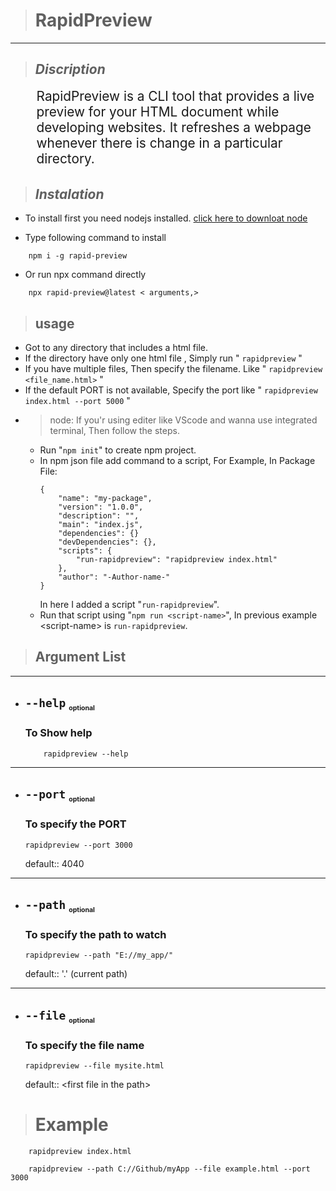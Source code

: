 ># RapidPreview
<hr>

>## <i> Discription </i>
<div style="
    margin-left:2em;
    margin-bottom:2rem;
    font-size:1.3rem
">RapidPreview is a CLI tool that provides a live preview for your HTML document while developing websites. It refreshes a webpage whenever there is change in a particular directory.</div>

>## <i>Instalation</i>
* To install first you need nodejs installed. [click here to downloat node](https://nodejs.org/en/download/)

* Type following command to install
```
    npm i -g rapid-preview
```
* Or run npx command directly
```
    npx rapid-preview@latest < arguments,>
```
>## usage
* Got to any directory that includes a html file.
* If the directory have only one html file , Simply run " ``` rapidpreview ``` "
* If you have multiple files, Then specify the filename. Like " ``` rapidpreview <file_name.html> ``` "
* If the default PORT is not available, Specify the port like " ``` rapidpreview index.html --port 5000 ``` "
* >node: If you'r using editer like VScode and wanna use integrated terminal, Then follow the steps.<br/>
  * Run "```npm init```" to create npm project.
  * In npm json file add command to a script, For Example, In Package File:<br>
    ```
    {
        "name": "my-package",
        "version": "1.0.0",
        "description": "",
        "main": "index.js",
        "dependencies": {}
        "devDependencies": {},
        "scripts": {
            "run-rapidpreview": "rapidpreview index.html"
        },
        "author": "-Author-name-"
    }
    ```
    In here I added a script "```run-rapidpreview```".
  * Run that script using "```npm run <script-name>```", In previous example \<script-name> is ```run-rapidpreview```.
>## Argument List

<hr>

 * ## ```--help```  <sub style="font-size:.5em">optional</sub>
    ###  To Show help
    ```
        rapidpreview --help
    ```
<hr>

* ## ``` --port ``` <sub style="font-size:.5em">optional</sub>
    ### To specify the PORT
    ```
    rapidpreview --port 3000
    ```
    default:: 4040

<hr>

* ## ``` --path ```  <sub style="font-size:.5em">optional</sub>

    ### To specify the path to watch
    ```
    rapidpreview --path "E://my_app/"
    ```
    default:: '.' (current path)

<hr>

* ## ```--file``` <sub style="font-size:.5em">optional</sub>

    ### To specify the file name
    ```
    rapidpreview --file mysite.html
    ```
    default:: <first file in the path\>

># Example
```
    rapidpreview index.html
```
```
    rapidpreview --path C://Github/myApp --file example.html --port 3000
```
